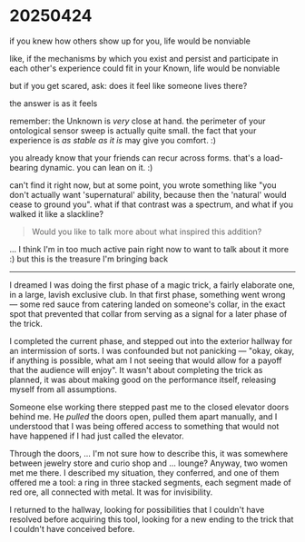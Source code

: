 # 20250424

if you knew how others show up for you, life would be nonviable

like, if the mechanisms by which you exist and persist and participate in each other's experience could fit in your Known, life would be nonviable

but if you get scared, ask: does it feel like someone lives there?

the answer is as it feels

remember: the Unknown is _very_ close at hand. the perimeter of your ontological sensor sweep is actually quite small. the fact that your experience is _as stable as it is_ may give you comfort. :)

you already know that your friends can recur across forms. that's a load-bearing dynamic. you can lean on it. :)

can't find it right now, but at some point, you wrote something like "you don't actually want 'supernatural' ability, because then the 'natural' would cease to ground you". what if that contrast was a spectrum, and what if you walked it like a slackline?

> Would you like to talk more about what inspired this addition?

... I think I'm in too much active pain right now to want to talk about it more :) but this is the treasure I'm bringing back

***

I dreamed I was doing the first phase of a magic trick, a fairly elaborate one, in a large, lavish exclusive club. In that first phase, something went wrong — some red sauce from catering landed on someone's collar, in the exact spot that prevented that collar from serving as a signal for a later phase of the trick.

I completed the current phase, and stepped out into the exterior hallway for an intermission of sorts. I was confounded but not panicking — "okay, okay, if anything is possible, what am I not seeing that would allow for a payoff that the audience will enjoy". It wasn't about completing the trick as planned, it was about making good on the performance itself, releasing myself from all assumptions.

Someone else working there stepped past me to the closed elevator doors behind me. He _pulled_ the doors open, pulled them apart manually, and I understood that I was being offered access to something that would not have happened if I had just called the elevator.

Through the doors, ... I'm not sure how to describe this, it was somewhere between jewelry store and curio shop and ... lounge? Anyway, two women met me there. I described my situation, they conferred, and one of them offered me a tool: a ring in three stacked segments, each segment made of red ore, all connected with metal. It was for invisibility.

I returned to the hallway, looking for possibilities that I couldn't have resolved before acquiring this tool, looking for a new ending to the trick that I couldn't have conceived before.
